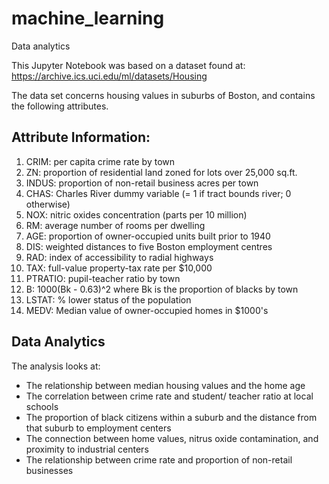 # machine_learning
Data analytics

This Jupyter Notebook was based on a dataset found at:
https://archive.ics.uci.edu/ml/datasets/Housing

The data set concerns housing values in suburbs of Boston, and contains the following attributes.

## Attribute Information:

1. CRIM: per capita crime rate by town 
2. ZN: proportion of residential land zoned for lots over 25,000 sq.ft. 
3. INDUS: proportion of non-retail business acres per town 
4. CHAS: Charles River dummy variable (= 1 if tract bounds river; 0 otherwise) 
5. NOX: nitric oxides concentration (parts per 10 million) 
6. RM: average number of rooms per dwelling 
7. AGE: proportion of owner-occupied units built prior to 1940 
8. DIS: weighted distances to five Boston employment centres 
9. RAD: index of accessibility to radial highways 
10. TAX: full-value property-tax rate per $10,000 
11. PTRATIO: pupil-teacher ratio by town 
12. B: 1000(Bk - 0.63)^2 where Bk is the proportion of blacks by town 
13. LSTAT: % lower status of the population 
14. MEDV: Median value of owner-occupied homes in $1000's

## Data Analytics

The analysis looks at: 
- The relationship between median housing values and the home age
- The correlation between crime rate and student/ teacher ratio at local schools
- The proportion of black citizens within a suburb and the distance from that suburb to employment centers
- The connection between home values, nitrus oxide contamination, and proximity to industrial centers
- The relationship between crime rate and proportion of non-retail businesses